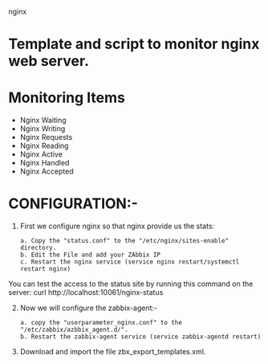 nginx

# Template and script to monitor nginx web server.

# Monitoring Items

* Nginx Waiting
* Nginx Writing
* Nginx Requests
* Nginx Reading
* Nginx Active
* Nginx Handled
* Nginx Accepted


# CONFIGURATION:-

1. First we configure nginx so that nginx provide us the stats:

       a. Copy the "status.conf" to the "/etc/nginx/sites-enable" directory.
       b. Edit the File and add your ZAbbix IP
       c. Restart the nginx service (service nginx restart/systemctl restart nginx)
  You can test the access to the status site by running this command on the server: curl http://localhost:10061/nginx-status

2. Now we will configure the zabbix-agent:-

       a. copy the "userparameter_nginx.conf" to the "/etc/zabbix/azbbix_agent.d/".
       b. Restart the zabbix-agent service (service zabbix-agentd restart)

3. Download and import the file zbx_export_templates.xml.

